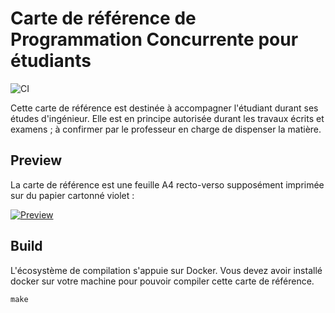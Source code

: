 # Carte de référence de Programmation Concurrente pour étudiants

![CI](https://github.com/heig-tin-info/refcard-pco/actions/workflows/ci.yml/badge.svg?branch=master)

Cette carte de référence est destinée à accompagner l'étudiant durant ses études d'ingénieur. Elle est en principe autorisée durant les travaux écrits et examens ; à confirmer par le professeur en charge de dispenser la matière.

## Preview

La carte de référence est une feuille A4 recto-verso supposément imprimée sur du papier cartonné violet :

[![Preview](https://github.com/heig-tin-info/refcard-pco/releases/latest/download/preview.png)](https://github.com/heig-tin-info/refcard-pco/releases/latest/download/refcard-pco.pdf)

## Build

L'écosystème de compilation s'appuie sur Docker. Vous devez avoir installé docker sur votre machine pour pouvoir compiler cette carte de référence.

```
make
```
